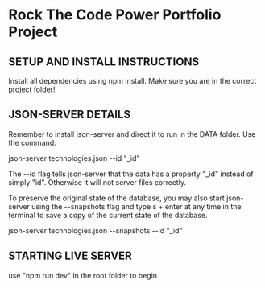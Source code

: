 # Rock The Code Power Portfolio Project

## SETUP AND INSTALL INSTRUCTIONS

Install all dependencies using npm install. Make sure you are in the correct project folder!


## JSON-SERVER DETAILS

Remember to install json-server and direct it to run in the DATA folder. 
Use the command:  

json-server technologies.json --id "_id"

The --id flag tells json-server that the data has a property "_id" instead of simply "id". Otherwise it will not server files correctly.

To preserve the original state of the database, you may also start json-server using the --snapshots flag and type s + enter at any time in the terminal to save a copy of the current state of the database.

json-server technologies.json --snapshots --id "_id"


## STARTING LIVE SERVER
use "npm run dev" in the root folder to begin 

